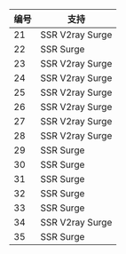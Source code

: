 编号 | 支持 
---|---
21 | SSR V2ray Surge
22 | SSR Surge
23 | SSR V2ray Surge
24 | SSR V2ray Surge
25 | SSR V2ray Surge
26 | SSR V2ray Surge
27 | SSR V2ray Surge
28 | SSR V2ray Surge
29 | SSR Surge
30 | SSR Surge
31 | SSR Surge
32 | SSR Surge
33 | SSR Surge
34 | SSR V2ray Surge
35 | SSR Surge

